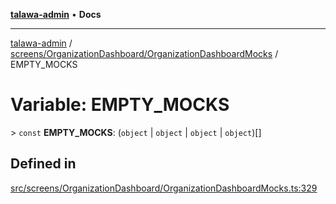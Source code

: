 [**talawa-admin**](../../../../README.md) • **Docs**

***

[talawa-admin](../../../../modules.md) / [screens/OrganizationDashboard/OrganizationDashboardMocks](../README.md) / EMPTY\_MOCKS

# Variable: EMPTY\_MOCKS

\> `const` **EMPTY\_MOCKS**: (`object` \| `object` \| `object` \| `object`)[]

## Defined in

[src/screens/OrganizationDashboard/OrganizationDashboardMocks.ts:329](https://github.com/PalisadoesFoundation/talawa-admin/blob/4bef0939e3fab4672bfd3599312195b8557e01a3/src/screens/OrganizationDashboard/OrganizationDashboardMocks.ts#L329)
